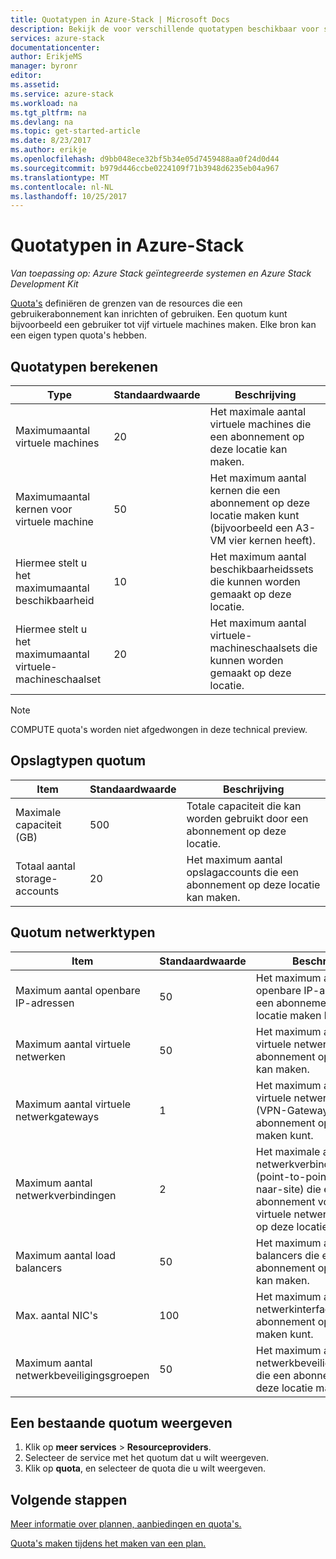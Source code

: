 ```yaml
---
title: Quotatypen in Azure-Stack | Microsoft Docs
description: Bekijk de voor verschillende quotatypen beschikbaar voor services en bronnen in Azure-Stack.
services: azure-stack
documentationcenter: 
author: ErikjeMS
manager: byronr
editor: 
ms.assetid: 
ms.service: azure-stack
ms.workload: na
ms.tgt_pltfrm: na
ms.devlang: na
ms.topic: get-started-article
ms.date: 8/23/2017
ms.author: erikje
ms.openlocfilehash: d9bb048ece32bf5b34e05d7459488aa0f24d0d44
ms.sourcegitcommit: b979d446ccbe0224109f71b3948d6235eb04a967
ms.translationtype: MT
ms.contentlocale: nl-NL
ms.lasthandoff: 10/25/2017
---
```

# <a name="quota-types-in-azure-stack"></a>Quotatypen in Azure-Stack

*Van toepassing op: Azure Stack geïntegreerde systemen en Azure Stack Development Kit*

[Quota's](azure-stack-plan-offer-quota-overview.md#plans) definiëren de grenzen van de resources die een gebruikerabonnement kan inrichten of gebruiken. Een quotum kunt bijvoorbeeld een gebruiker tot vijf virtuele machines maken. Elke bron kan een eigen typen quota's hebben.

## <a name="compute-quota-types"></a>Quotatypen berekenen
| **Type** | **Standaardwaarde** | **Beschrijving** |
| --- | --- | --- |
| Maximumaantal virtuele machines | 20 | Het maximale aantal virtuele machines die een abonnement op deze locatie kan maken. |
| Maximumaantal kernen voor virtuele machine | 50 | Het maximum aantal kernen die een abonnement op deze locatie maken kunt (bijvoorbeeld een A3-VM vier kernen heeft). |
| Hiermee stelt u het maximumaantal beschikbaarheid | 10 | Het maximum aantal beschikbaarheidssets die kunnen worden gemaakt op deze locatie. |
| Hiermee stelt u het maximumaantal virtuele-machineschaalset | 20 | Het maximum aantal virtuele-machineschaalsets die kunnen worden gemaakt op deze locatie. |

> [!NOTE]
> COMPUTE quota's worden niet afgedwongen in deze technical preview.
> 
> 

## <a name="storage-quota-types"></a>Opslagtypen quotum
| **Item** | **Standaardwaarde** | **Beschrijving** |
| --- | --- | --- |
| Maximale capaciteit (GB) |500 |Totale capaciteit die kan worden gebruikt door een abonnement op deze locatie. |
| Totaal aantal storage-accounts |20 |Het maximum aantal opslagaccounts die een abonnement op deze locatie kan maken. |

## <a name="network-quota-types"></a>Quotum netwerktypen
| **Item** | **Standaardwaarde** | **Beschrijving** |
| --- | --- | --- |
| Maximum aantal openbare IP-adressen |50 |Het maximum aantal openbare IP-adressen die een abonnement op deze locatie maken kunt. |
| Maximum aantal virtuele netwerken |50 |Het maximum aantal virtuele netwerken die een abonnement op deze locatie kan maken. |
| Maximum aantal virtuele netwerkgateways |1 |Het maximum aantal virtuele netwerkgateways (VPN-Gateways) die een abonnement op deze locatie maken kunt. |
| Maximum aantal netwerkverbindingen |2 |Het maximale aantal netwerkverbindingen (point-to-point of site-naar-site) die een abonnement voor alle virtuele netwerkgateways op deze locatie maken kunt. |
| Maximum aantal load balancers |50 |Het maximum aantal load balancers die een abonnement op deze locatie kan maken. |
| Max. aantal NIC's |100 |Het maximum aantal netwerkinterfaces die een abonnement op deze locatie maken kunt. |
| Maximum aantal netwerkbeveiligingsgroepen |50 |Het maximum aantal netwerkbeveiligingsgroepen die een abonnement op deze locatie maken kunt. |

## <a name="view-an-existing-quota"></a>Een bestaande quotum weergeven
1. Klik op **meer services** > **Resourceproviders**.
2. Selecteer de service met het quotum dat u wilt weergeven.
3. Klik op **quota**, en selecteer de quota die u wilt weergeven.

## <a name="next-steps"></a>Volgende stappen
[Meer informatie over plannen, aanbiedingen en quota's.](azure-stack-plan-offer-quota-overview.md)

[Quota's maken tijdens het maken van een plan.](azure-stack-create-plan.md)
